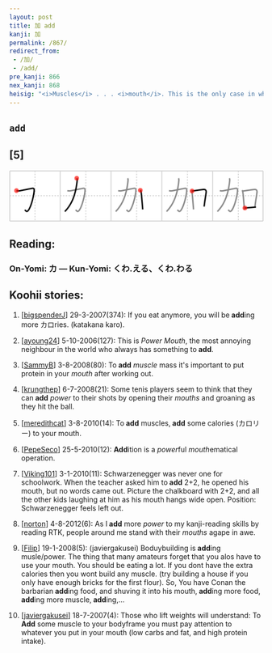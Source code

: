 ```yaml
---
layout: post
title: 加 add
kanji: 加
permalink: /867/
redirect_from:
 - /加/
 - /add/
pre_kanji: 866
nex_kanji: 868
heisig: "<i>Muscles</i> . . . <i>mouth</i>. This is the only case in which the primitive for <i>muscle</i> appears on the left; note should be taken of the fact in composing one's story."
---
```


## `add`

## [5]

<div class="stroke"><img src="../images/E58AA0.png" /></div>

## Reading:

### On-Yomi: カ &mdash; Kun-Yomi: くわ.える、くわ.わる

## Koohii stories:

1) [<a href="http://kanji.koohii.com/profile/bigspenderJ">bigspenderJ</a>] 29-3-2007(374): If you eat anymore, you will be<strong> add</strong>ing more カロries. (katakana karo). 

2) [<a href="http://kanji.koohii.com/profile/ayoung24">ayoung24</a>] 5-10-2006(127): This is <em>Power Mouth</em>, the most annoying neighbour in the world who always has something to<strong> add</strong>. 

3) [<a href="http://kanji.koohii.com/profile/SammyB">SammyB</a>] 3-8-2008(80): To<strong> add</strong> <em>muscle</em> mass it&#039;s important to put protein in your <em>mouth</em> after working out. 

4) [<a href="http://kanji.koohii.com/profile/krungthep">krungthep</a>] 6-7-2008(21): Some tenis players seem to think that they can<strong> add</strong> <em>power</em> to their shots by opening their <em>mouths</em> and groaning as they hit the ball. 

5) [<a href="http://kanji.koohii.com/profile/meredithcat">meredithcat</a>] 3-8-2010(14): To<strong> add</strong> muscles,<strong> add</strong> some calories (カロリー) to your mouth. 

6) [<a href="http://kanji.koohii.com/profile/PepeSeco">PepeSeco</a>] 25-5-2010(12): <strong>Add</strong>ition is a <em>power</em>ful <em>mouth</em>ematical operation. 

7) [<a href="http://kanji.koohii.com/profile/Viking101">Viking101</a>] 3-1-2010(11): Schwarzenegger was never one for schoolwork. When the teacher asked him to<strong> add</strong> 2+2, he opened his mouth, but no words came out. Picture the chalkboard with 2+2, and all the other kids laughing at him as his mouth hangs wide open. Position: Schwarzenegger feels left out. 

8) [<a href="http://kanji.koohii.com/profile/norton">norton</a>] 4-8-2012(6): As I<strong> add</strong> more <em>power</em> to my kanji-reading skills by reading RTK, people around me stand with their <em>mouths</em> agape in awe. 

9) [<a href="http://kanji.koohii.com/profile/Filip">Filip</a>] 19-1-2008(5): (javiergakusei) Boduybuilding is<strong> add</strong>ing musle/power. The thing that many amateurs forget that you alos have to use your mouth. You should be eating a lot. If you dont have the extra calories then you wont build any muscle. (try building a house if you only have enough bricks for the first flour). So, You have Conan the barbarian<strong> add</strong>ing food, and shuving it into his mouth,<strong> add</strong>ing more food,<strong> add</strong>ing more muscle,<strong> add</strong>ing,... 

10) [<a href="http://kanji.koohii.com/profile/javiergakusei">javiergakusei</a>] 18-7-2007(4): Those who lift weights will understand: To<strong> Add</strong> some muscle to your bodyframe you must pay attention to whatever you put in your mouth (low carbs and fat, and high protein intake). 
